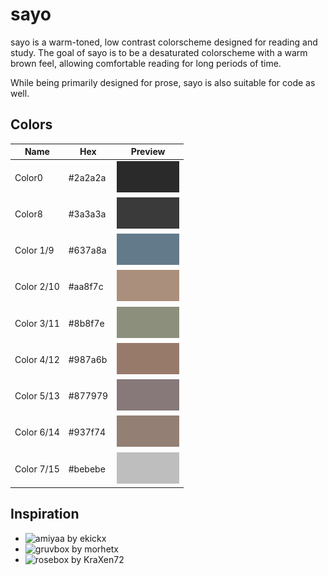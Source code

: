 # sayo

sayo is a warm-toned, low contrast colorscheme designed for reading and study. The goal of sayo is to be a desaturated colorscheme with a warm brown feel, allowing comfortable reading for long periods of time.

While being primarily designed for prose, sayo is also suitable for code as well.

## Colors

Name | Hex  | Preview
---- | ---- | -------
Color0 | #2a2a2a | ![](img/color0.png)
Color8 | #3a3a3a | ![](img/color8.png)
Color 1/9 | #637a8a | ![](img/color1_9.png)
Color 2/10 | #aa8f7c | ![](img/color2_10.png)
Color 3/11 | #8b8f7e | ![](img/color3_11.png)
Color 4/12 | #987a6b | ![](img/color4_12.png)
Color 5/13 | #877979 | ![](img/color5_13.png)
Color 6/14 | #937f74 | ![](img/color6_14.png)
Color 7/15 | #bebebe | ![](img/color7_15.png)


## Inspiration

- ![amiyaa by ekickx](https://github.com/ekickx/DotThemes)
- ![gruvbox by morhetx](https://github.com/morhetz/gruvbox)
- ![rosebox by KraXen72](https://github.com/KraXen72/rosebox)

